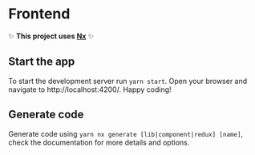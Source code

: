 # Frontend

✨ **This project uses [Nx](https://nx.dev)** ✨

## Start the app

To start the development server run `yarn start`. Open your browser and navigate to http://localhost:4200/. Happy
coding!

## Generate code

Generate code using `yarn nx generate [lib|component|redux] [name]`, check the documentation for more details and
options.
